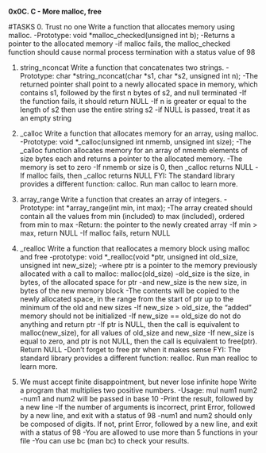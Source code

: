 **0x0C. C - More malloc, free**

#TASKS
0. Trust no one
Write a function that allocates memory using malloc.
 -Prototype: void *malloc_checked(unsigned int b);
 -Returns a pointer to the allocated memory
 -if malloc fails, the malloc_checked function should cause normal process termination with a status value of 98

1. string_nconcat
Write a function that concatenates two strings.
 -Prototype: char *string_nconcat(char *s1, char *s2, unsigned int n);
 -The returned pointer shall point to a newly allocated space in memory, which contains s1, followed by the first n bytes of s2, and null terminated
 -If the function fails, it should return NULL
 -If n is greater or equal to the length of s2 then use the entire string s2
 -if NULL is passed, treat it as an empty string

2. _calloc
Write a function that allocates memory for an array, using malloc.
 -Prototype: void *_calloc(unsigned int nmemb, unsigned int size);
 -The _calloc function allocates memory for an array of nmemb elements of size bytes each and returns a pointer to the allocated memory.
 -The memory is set to zero
 -If nmemb or size is 0, then _calloc returns NULL
 -If malloc fails, then _calloc returns NULL
FYI: The standard library provides a different function: calloc. Run man calloc to learn more.

3. array_range
Write a function that creates an array of integers.
 -Prototype: int *array_range(int min, int max);
 -The array created should contain all the values from min (included) to max (included), ordered from min to max
 -Return: the pointer to the newly created array
 -If min > max, return NULL
 -If malloc fails, return NULL

4. _realloc
Write a function that reallocates a memory block using malloc and free
 -prototype: void *_realloc(void *ptr, unsigned int old_size, unsigned int new_size);
 -where ptr is a pointer to the memory previously allocated with a call to malloc: malloc(old_size)
 -old_size is the size, in bytes, of the allocated space for ptr
 -and new_size is the new size, in bytes of the new memory block
 -The contents will be copied to the newly allocated space, in the range from the start of ptr up to the minimum of the old and new sizes
 -If new_size > old_size, the “added” memory should not be initialized
 -If new_size == old_size do not do anything and return ptr
 -If ptr is NULL, then the call is equivalent to malloc(new_size), for all values of old_size and new_size
 -If new_size is equal to zero, and ptr is not NULL, then the call is equivalent to free(ptr). Return NULL
 -Don’t forget to free ptr when it makes sense
FYI: The standard library provides a different function: realloc. Run man realloc to learn more.

5. We must accept finite disappointment, but never lose infinite hope
Write a program that multiplies two positive numbers.
 -Usage: mul num1 num2
 -num1 and num2 will be passed in base 10
 -Print the result, followed by a new line
 -If the number of arguments is incorrect, print Error, followed by a new line, and exit with a status of 98
 -num1 and num2 should only be composed of digits. If not, print Error, followed by a new line, and exit with a status of 98
 -You are allowed to use more than 5 functions in your file
 -You can use bc (man bc) to check your results.


